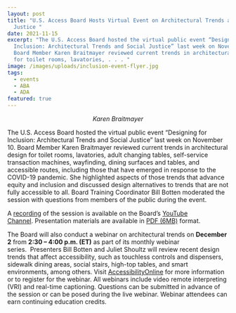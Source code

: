 ```yaml
---
layout: post
title: "U.S. Access Board Hosts Virtual Event on Architectural Trends and Social
  Justice "
date: 2021-11-15
excerpt: "The U.S. Access Board hosted the virtual public event “Designing for
  Inclusion: Architectural Trends and Social Justice” last week on November 10.
  Board Member Karen Braitmayer reviewed current trends in architectural design
  for toilet rooms, lavatories, . . . "
image: /images/uploads/inclusion-event-flyer.jpg
tags:
  - events
  - ABA
  - ADA
featured: true
---
```


<figure class="img-right>
    <img src="{{ site.baseurl }}/images/uploads/braitmayer.jpg" alt="Portrait of Board Member Karen Braitmayer" class="center">
  <figcaption style="text-align:center">
    <em>Karen Braitmayer</em>
  </figcaption>
</figure>

The U.S. Access Board hosted the virtual public event “Designing for Inclusion: Architectural Trends and Social Justice” last week on November 10. Board Member Karen Braitmayer reviewed current trends in architectural design for toilet rooms, lavatories, adult changing tables, self-service transaction machines, wayfinding, dining surfaces and tables, and accessible routes, including those that have emerged in response to the COVID-19 pandemic. She highlighted aspects of those trends that advance equity and inclusion and discussed design alternatives to trends that are not fully accessible to all. Board Training Coordinator Bill Botten moderated the session with questions from members of the public during the event. 

A [recording](https://youtu.be/49KcnqvTI28) of the session is available on the Board’s [YouTube Channel](https://www.youtube.com/channel/UC5tRWTtV5eSw68N3tSpmyWw). Presentation materials are available in [PDF (6MB)](https://www.access-board.gov/files/presentations/usab-designing-for-inclusion-2021-11-10.pdf) format.  

The Board will also conduct a webinar on architectural trends on **December 2** from **2:30 – 4:00 p.m. (ET)** as part of its monthly webinar series.  Presenters Bill Botten and Juliet Shoultz will review recent design trends that affect accessibility, such as touchless controls and dispensers, sidewalk dining areas, social stairs, high-top tables, and smart environments, among others. Visit [AccessibilityOnline](https://www.accessibilityonline.org/ao/session/?id=110980) for more information or to register for the webinar. All webinars include video remote interpreting (VRI) and real-time captioning. Questions can be submitted in advance of the session or can be posed during the live webinar. Webinar attendees can earn continuing education credits.
